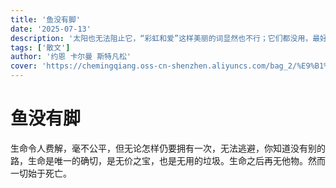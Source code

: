 ```yaml
---
title: '鱼没有脚'
date: '2025-07-13'
description: '太阳也无法阻止它，“彩虹和爱”这样美丽的词显然也不行；它们都没用，最好全被扔进垃圾桶-----一切始于死亡。'
tags: ['散文']
author: '约恩 卡尔曼 斯特凡松'
cover: 'https://chemingqiang.oss-cn-shenzhen.aliyuncs.com/bag_2/%E9%B1%BC%E6%B2%A1%E6%9C%89%E8%84%9A.jpg'
---
```


# 鱼没有脚

生命令人费解，毫不公平，但无论怎样仍要拥有一次，无法逃避，你知道没有别的路，生命是唯一的确切，是无价之宝，也是无用的垃圾。生命之后再无他物。然而一切始于死亡。
